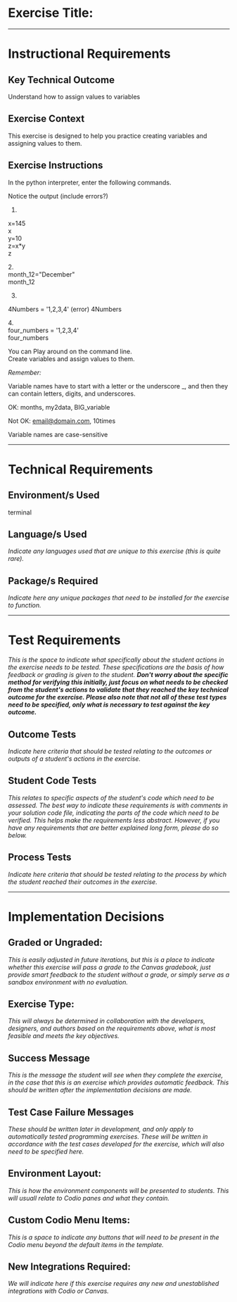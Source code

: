 # Exercise Title:
---
# Instructional Requirements
## Key Technical Outcome
Understand how to assign values to variables 

## Exercise Context
This exercise is designed to help you practice creating variables and assigning values to them.

## Exercise Instructions
In the python interpreter, enter the following commands.<br>

Notice the output (include errors?)<br>

1. <br>
x=145<br>
x<br>
y=10<br>
z=x*y<br>
z<br>

2.<br>
month_12="December"<br>
month_12<br>

3. <br>
4Numbers = '1,2,3,4'  (error)
4Numbers
</em>

4.<br>
four_numbers = '1,2,3,4'<br>
four_numbers<br>


You can Play around on the command line.<br>
Create variables and assign values to them.<br>

<em>Remember:</em><br>

Variable names have to start with a letter or the underscore _, and then they can contain
letters, digits, and underscores.<br>

OK: months, my2data, BIG_variable<br>

Not OK: email@domain.com, 10times<br>

Variable names are case-sensitive<br>

---
# Technical Requirements


## Environment/s Used
terminal

## Language/s Used
<em>Indicate any languages used that are unique to this exercise (this is quite rare).</em>

## Package/s Required
<em>Indicate here any unique packages that need to be installed for the exercise to function.</em>

---
# Test Requirements
<em>This is the space to indicate what specifically about the student actions in the exercise needs to be tested. These specifications are the basis of how feedback or grading is given to the student. <strong>Don't worry about the specific method for verifying this initially, just focus on what needs to be checked from the student's actions to validate that they reached the key technical outcome for the exercise. Please also note that not all of these test types need to be specified, only what is necessary to test against the key outcome.</strong></em>

## Outcome Tests
<em>Indicate here criteria that should be tested relating to the outcomes or outputs of a student's actions in the exercise.</em>

## Student Code Tests
<em>This relates to specific aspects of the student's code which need to be assessed. The best way to indicate these requirements is with comments in your solution code file, indicating the parts of the code which need to be verified. This helps make the requirements less abstract. However, if you have any requirements that are better explained long form, please do so below.</em>

## Process Tests
<em>Indicate here criteria that should be tested relating to the process by which the student reached their outcomes in the exercise.</em>

---
#  Implementation Decisions

## Graded or Ungraded:
<em>This is easily adjusted in future iterations, but this is a place to indicate whether this exercise will pass a grade to the Canvas gradebook, just provide smart feedback to the student without a grade, or simply serve as a sandbox environment with no evaluation.</em>

## Exercise Type:
<em>This will always be determined in collaboration with the developers, designers, and authors based on the requirements above, what is most feasible and meets the key objectives.</em>

## Success Message
<em>This is the message the student will see when they complete the exercise, in the case that this is an exercise which provides automatic feedback. This should be written after the implementation decisions are made.</em>

## Test Case Failure Messages
<em>These should be written later in development, and only apply to automatically tested programming exercises. These will be written in accordance with the test cases developed for the exercise, which will also need to be specified here.</em>

## Environment Layout:
<em>This is how the environment components will be presented to students. This will usuall relate to Codio panes and what they contain.</em>

## Custom Codio Menu Items:
<em>This is a space to indicate any buttons that will need to be present in the Codio menu beyond the default items in the template.</em>

## New Integrations Required:
<em>We will indicate here if this exercise requires any new and unestablished integrations with Codio or Canvas.</em>
